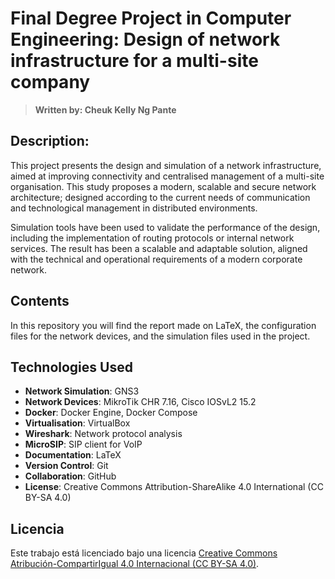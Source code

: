 # Final Degree Project in Computer Engineering: Design of network infrastructure for a multi-site company

> **Written by: Cheuk Kelly Ng Pante**

## Description:
This project presents the design and simulation of a network infrastructure, aimed at improving 
connectivity and centralised management of a multi-site organisation. This study proposes a modern, scalable and secure network architecture; designed according to the current needs 
of communication and technological management in distributed environments.

Simulation tools have been used to validate the performance of the design, including the implementation of routing protocols or internal network services. The result has been a scalable and adaptable solution, aligned with the technical and operational requirements of a modern corporate network.

## Contents
In this repository you will find the report made on LaTeX, the configuration files for the network devices, and the simulation files used in the project.

## Technologies Used
- **Network Simulation**: GNS3
- **Network Devices**: MikroTik CHR 7.16, Cisco IOSvL2 15.2
- **Docker**: Docker Engine, Docker Compose
- **Virtualisation**: VirtualBox
- **Wireshark**: Network protocol analysis
- **MicroSIP**: SIP client for VoIP
- **Documentation**: LaTeX
- **Version Control**: Git
- **Collaboration**: GitHub
- **License**: Creative Commons Attribution-ShareAlike 4.0 International (CC BY-SA 4.0)

## Licencia

Este trabajo está licenciado bajo una licencia [Creative Commons Atribución-CompartirIgual 4.0 Internacional (CC BY-SA 4.0)](https://creativecommons.org/licenses/by-sa/4.0/deed.es).
